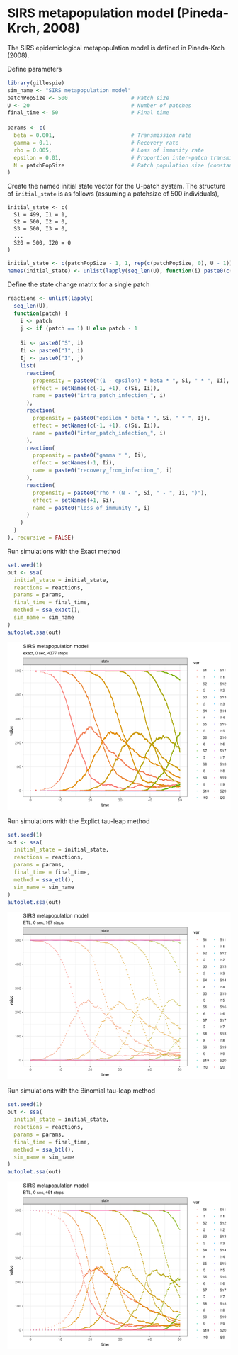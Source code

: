 SIRS metapopulation model (Pineda-Krch, 2008)
================

<!-- github markdown built using 
rmarkdown::render("vignettes/epi_chain.Rmd", output_format = "github_document")
-->

The SIRS epidemiological metapopulation model is defined in Pineda-Krch
(2008).

Define parameters

``` r
library(gillespie)
sim_name <- "SIRS metapopulation model"
patchPopSize <- 500                    # Patch size
U <- 20                                # Number of patches
final_time <- 50                       # Final time

params <- c(
  beta = 0.001,                        # Transmission rate
  gamma = 0.1,                         # Recovery rate
  rho = 0.005,                         # Loss of immunity rate
  epsilon = 0.01,                      # Proportion inter-patch transmissions
  N = patchPopSize                     # Patch population size (constant)
) 
```

Create the named initial state vector for the U-patch system. The
structure of `initial_state` is as follows (assuming a patchsize of 500
individuals),

    initial_state <- c(
      S1 = 499, I1 = 1, 
      S2 = 500, I2 = 0,
      S3 = 500, I3 = 0, 
      ... 
      S20 = 500, I20 = 0
    )

``` r
initial_state <- c(patchPopSize - 1, 1, rep(c(patchPopSize, 0), U - 1))
names(initial_state) <- unlist(lapply(seq_len(U), function(i) paste0(c("S", "I"), i)))
```

Define the state change matrix for a single patch

``` r
reactions <- unlist(lapply(
  seq_len(U),
  function(patch) {
    i <- patch
    j <- if (patch == 1) U else patch - 1
    
    Si <- paste0("S", i)
    Ii <- paste0("I", i)
    Ij <- paste0("I", j)
    list(
      reaction(
        propensity = paste0("(1 - epsilon) * beta * ", Si, " * ", Ii), 
        effect = setNames(c(-1, +1), c(Si, Ii)),
        name = paste0("intra_patch_infection_", i)
      ),
      reaction(
        propensity = paste0("epsilon * beta * ", Si, " * ", Ij),
        effect = setNames(c(-1, +1), c(Si, Ii)),
        name = paste0("inter_patch_infection_", i)
      ), 
      reaction(
        propensity = paste0("gamma * ", Ii),
        effect = setNames(-1, Ii),
        name = paste0("recovery_from_infection_", i)
      ),
      reaction(
        propensity = paste0("rho * (N - ", Si, " - ", Ii, ")"),
        effect = setNames(+1, Si),
        name = paste0("loss_of_immunity_", i)
      )
    )
  }
), recursive = FALSE)
```

Run simulations with the Exact method

``` r
set.seed(1)
out <- ssa(
  initial_state = initial_state,
  reactions = reactions,
  params = params,
  final_time = final_time,
  method = ssa_exact(),
  sim_name = sim_name
) 
autoplot.ssa(out)
```

![](epi_chain_files/figure-gfm/exact-1.png)<!-- -->

Run simulations with the Explict tau-leap method

``` r
set.seed(1)
out <- ssa(
  initial_state = initial_state,
  reactions = reactions,
  params = params,
  final_time = final_time,
  method = ssa_etl(),
  sim_name = sim_name
) 
autoplot.ssa(out)
```

![](epi_chain_files/figure-gfm/etl-1.png)<!-- -->

Run simulations with the Binomial tau-leap method

``` r
set.seed(1)
out <- ssa(
  initial_state = initial_state,
  reactions = reactions,
  params = params,
  final_time = final_time,
  method = ssa_btl(),
  sim_name = sim_name
) 
autoplot.ssa(out)
```

![](epi_chain_files/figure-gfm/btl-1.png)<!-- -->
